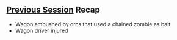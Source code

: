 ## [Previous Session](2019-12-16.md) Recap
* Wagon ambushed by orcs that used a chained zombie as bait
* Wagon driver injured

